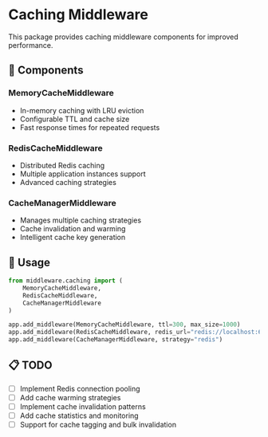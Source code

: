 # Caching Middleware

This package provides caching middleware components for improved performance.

## 📁 Components

### MemoryCacheMiddleware
- In-memory caching with LRU eviction
- Configurable TTL and cache size
- Fast response times for repeated requests

### RedisCacheMiddleware
- Distributed Redis caching
- Multiple application instances support
- Advanced caching strategies

### CacheManagerMiddleware
- Manages multiple caching strategies
- Cache invalidation and warming
- Intelligent cache key generation

## 🔧 Usage

```python
from middleware.caching import (
    MemoryCacheMiddleware,
    RedisCacheMiddleware,
    CacheManagerMiddleware
)

app.add_middleware(MemoryCacheMiddleware, ttl=300, max_size=1000)
app.add_middleware(RedisCacheMiddleware, redis_url="redis://localhost:6379")
app.add_middleware(CacheManagerMiddleware, strategy="redis")
```

## 📋 TODO

- [ ] Implement Redis connection pooling
- [ ] Add cache warming strategies
- [ ] Implement cache invalidation patterns
- [ ] Add cache statistics and monitoring
- [ ] Support for cache tagging and bulk invalidation